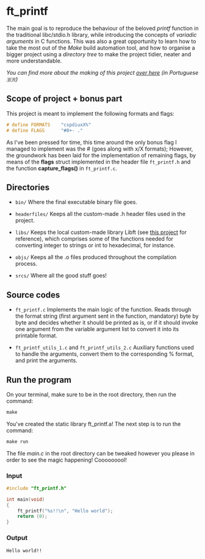 # ft_printf
The main goal is to reproduce the behaviour of the beloved _printf_ function in the traditional libc/stdio.h library, while introducing the concepts of _variadic arguments_ in C functions. This was also a great opportunity to learn how to take the most out of the *Make* build automation tool, and how to organise a bigger project using a _directory tree_ to make the project tidier, neater and more understandable.

_You can find more about the making of this project [over here](https://beryl-allium-579.notion.site/Printf-9b57272e356c45968455fe31b47952fc) (in Portuguese 🇧🇷)_

## Scope of project + bonus part
This project is meant to implement the following formats and flags:
``` c
# define FORMATS	"cspdiuxX%"
# define FLAGS		"#0+- ."
```
As I've been pressed for time, this time around the only bonus flag I managed to implement was the # (goes along with x/X formats); However, the groundwork has been laid for the implementation of remaining flags, by means of the **flags** struct implemented in the header file ```ft_printf.h``` and the function **capture_flags()** in ```ft_printf.c```.

## Directories
* ```bin/```
	Where the final executable binary file goes.

* ```headerfiles/``` 
	Keeps all the custom-made .h header files used in the project.

* ```libs/``` 
	Keeps the local custom-made library Libft (see [this project](https://github.com/rodsmade/Projets_42_SP/tree/main/projets_obligatoires/1_libft) for reference), which comprises some of the functions needed for converting integer to strings or int to hexadecimal, for instance.

* ```objs/``` 
	Keeps all the .o files produced throughout the compilation process.

* ```srcs/```
	Where all the good stuff goes!

## Source codes
* ```ft_printf.c```
	Implements the main logic of the function. Reads through the format string (first argument sent in the function, mandatory) byte by byte and decides whether it should be printed as is, or if it should invoke one argument from the variable argument list to convert it into its printable format.

* ```ft_printf_utils_1.c``` and ```ft_printf_utils_2.c``` 
	Auxiliary functions used to handle the arguments, convert them to the corresponding % format, and print the arguments.

## Run the program
On your terminal, make sure to be in the root directory, then run the command:
```c
make
```
You've created the static library ft_printf.a! The next step is to run the command:
```c
make run
```
The file _main.c_ in the root directory can be tweaked however you please in order to see the magic happening! Cooooooool!

### Input
```c
#include "ft_printf.h"

int main(void)
{
	ft_printf("%s!!\n", "Hello world");
	return (0);
}
```

### Output
```shell
Hello world!!

```
